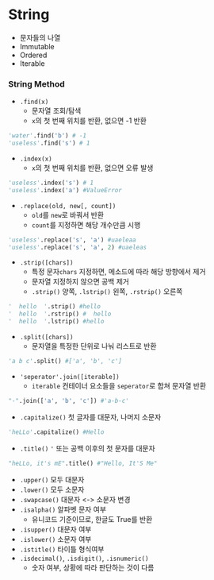 # String

- 문자들의 나열
- Immutable
- Ordered
- Iterable





### String Method

- `.find(x)`
  - 문자열 조회/탐색
  - `x`의 첫 번째 위치를 반환, 없으면 -1 반환

```python
'water'.find('b') # -1
'useless'.find('s') # 1
```

- `.index(x)`
  - `x`의 첫 번째 위치를 반환, 없으면 오류 발생

```python
'useless'.index('s') # 1
'useless'.index('a') #ValueError
```

- `.replace(old, new[, count])`
  - `old`를 `new`로 바꿔서 반환
  - `count`를 지정하면 해당 개수만큼 시행

```python
'useless'.replace('s', 'a') #uaeleaa
'useless'.replace('s', 'a', 2) #uaeleas
```

- `.strip([chars])`
  - 특정 문자`chars` 지정하면, 메소드에 따라 해당 방향에서 제거
  - 문자열 지정하지 않으면 공백 제거
  - `.strip()` 양쪽, `.lstrip()` 왼쪽, `.rstrip()` 오른쪽

```python
'  hello  '.strip() #hello
'  hello  '.rstrip() #  hello
'  hello  '.lstrip() #hello  
```

- `.split([chars])`
  - 문자열을 특정한 단위로 나눠 리스트로 반환

```python
'a b c'.split() #['a', 'b', 'c']
```

- `'seperator'.join([iterable])`
  - `iterable` 컨테이너 요소들을 `seperator`로 합쳐 문자열 반환

```python
"-".join(['a', 'b', 'c']) #'a-b-c'
```

- `.capitalize()` 첫 글자를 대문자, 나머지 소문자

```python
'heLLo'.capitalize() #Hello
```

- `.title()` `'` 또는 공백 이후의 첫 문자를 대문자

```python
"heLLo, it's mE".title() #"Hello, It'S Me"
```

- `.upper()` 모두 대문자
- `.lower()` 모두 소문자
- `.swapcase()` 대문자 <-> 소문자 변경
- `.isalpha()` 알파벳 문자 여부
  - 유니코드 기준이므로, 한글도 True를 반환
- `.isupper()` 대문자 여부
- `.islower()` 소문자 여부
- `.istitle()` 타이틀 형식여부
- `.isdecimal()`, `.isdigit()`, `.isnumeric()` 
  - 숫자 여부, 상황에 따라 판단하는 것이 다름





















